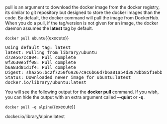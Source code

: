 pull is an argument to download the docker image from the docker registry, its similar to git repository but designed to store the docker images than the code.
By default, the docker command will pull the image from DockerHub. When you do a pull, if the tag/version is not given for an image, the docker daemon assumes 
the **latest** tag by default.

`docker pull ubuntu`{{execute}}

<pre>Using default tag: latest
latest: Pulling from library/ubuntu
d72e567cc804: Pull complete 
0f3630e5ff08: Pull complete 
b6a83d81d1f4: Pull complete 
Digest: sha256:bc2f7250f69267c9c6b66d7b6a81a54d3878bb85f1ebb5f951c896d13e6ba537
Status: Downloaded newer image for ubuntu:latest
docker.io/library/ubuntu:latest</pre>

You will see the following output for the **docker pull** command. If you wish, you can hide the output with an extra argument called **--quiet** or **-q**.

`docker pull -q alpine`{{execute}}

docker.io/library/alpine:latest

